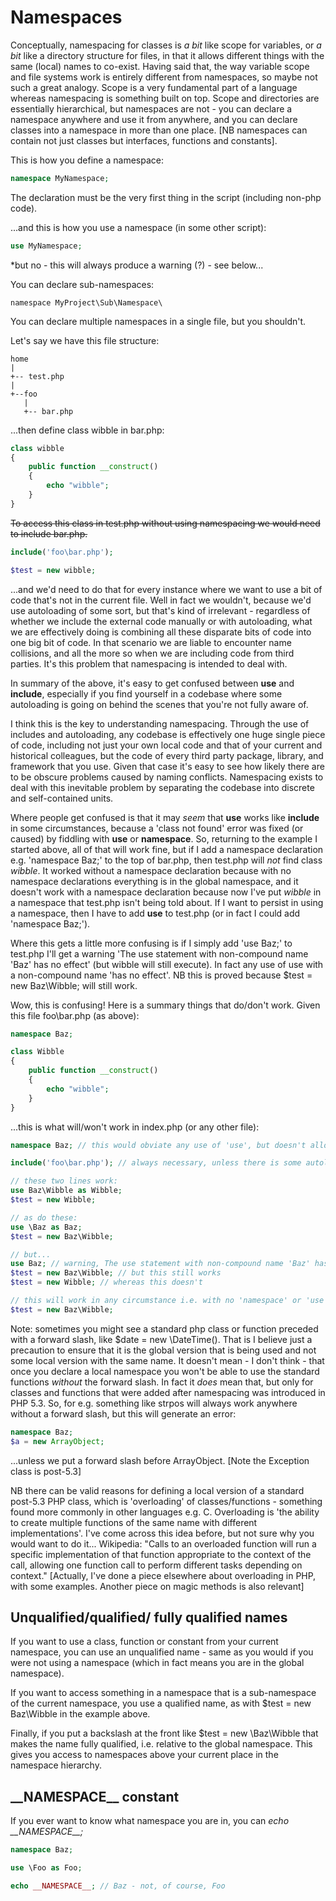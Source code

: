 # Namespaces

Conceptually, namespacing for classes is *a bit* like scope for variables, or *a bit* like a directory structure for files, in that it allows different things with the same (local) names to co-exist. Having said that, the way variable scope and file systems work is entirely different from namespaces, so maybe not such a great analogy. Scope is a very fundamental part of a language whereas namespacing is something built on top. Scope and directories are essentially hierarchical, but namespaces are not - you can declare a namespace anywhere and use it from anywhere, and you can declare classes into a namespace in more than one place. [NB namespaces can contain not just classes but interfaces, functions and constants].

This is how you define a namespace:

```php
namespace MyNamespace;
```

The declaration must be the very first thing in the script (including non-php code).

...and this is how you use a namespace (in some other script):

```php
use MyNamespace;
```

*but no - this will always produce a warning (?) - see below...

You can declare sub-namespaces:

```
namespace MyProject\Sub\Namespace\
```

You can declare multiple namespaces in a single file, but you shouldn't.

Let's say we have this file structure:

```
home
|
+-- test.php
|   
+--foo
   |
   +-- bar.php
```

...then define class wibble in bar.php:

```php
class wibble
{
    public function __construct()
    {
        echo "wibble";
    }
}
```

~~To access this class in test.php without using namespacing we would need to include bar.php.~~

```php
include('foo\bar.php');

$test = new wibble;
```

...and we'd need to do that for every instance where we want to use a bit of code that's not in the current file. Well in fact we wouldn't, because we'd use autoloading of some sort, but that's kind of irrelevant - regardless of whether we include the external code manually or with autoloading, what we are effectively doing is combining all these disparate bits of code into one big bit of code. In that scenario we are liable to encounter name collisions, and all the more so when we are including code from third parties. It's this problem that namespacing is intended to deal with.

In summary of the above, it's easy to get confused between **use** and **include**, especially if you find yourself in a codebase where some autoloading is going on behind the scenes that you're not fully aware of.

I think this is the key to understanding namespacing. Through the use of includes and autoloading, any codebase is effectively one huge single piece of code, including not just your own local code and that of your current and historical colleagues, but the code of every third party package, library, and framework that you use. Given that case it's easy to see how likely there are to be obscure problems caused by naming conflicts. Namespacing exists to deal with this inevitable problem by separating the codebase into discrete and self-contained units.

Where people get confused is that it may *seem* that **use** works like **include** in some circumstances, because a 'class not found' error was fixed (or caused) by fiddling with **use** or **namespace**. So, returning to the example I started above, all of that will work fine, but if I add a namespace declaration e.g. 'namespace Baz;' to the top of bar.php, then test.php will *not* find class *wibble*. It worked without a namespace declaration because with no namespace declarations everything is in the global namespace, and it doesn't work with a namespace declaration because now I've put *wibble* in a namespace that test.php isn't being told about. If I want to persist in using a namespace, then I have to add **use** to test.php (or in fact I could add 'namespace Baz;').

Where this gets a little more confusing is if I simply add 'use Baz;' to test.php I'll get a warning 'The use statement with non-compound name 'Baz' has no effect' (but wibble will still execute). In fact any use of use with a non-compound name 'has no effect'. NB this is proved because $test = new Baz\Wibble; will still work.

Wow, this is confusing! Here is a summary things that do/don't work. Given this file foo\bar.php (as above):

```php
namespace Baz;

class Wibble
{
    public function __construct()
    {
        echo "wibble";
    }
}
```

...this is what will/won't work in index.php (or any other file):

```php
namespace Baz; // this would obviate any use of 'use', but doesn't allow aliasing

include('foo\bar.php'); // always necessary, unless there is some autoloading going on

// these two lines work:
use Baz\Wibble as Wibble;
$test = new Wibble;

// as do these:
use \Baz as Baz;
$test = new Baz\Wibble;

// but...
use Baz; // warning, The use statement with non-compound name 'Baz' has no effect
$test = new Baz\Wibble; // but this still works
$test = new Wibble; // whereas this doesn't

// this will work in any circumstance i.e. with no 'namespace' or 'use'
$test = new Baz\Wibble;
```

Note: sometimes you might see a standard php class or function preceded with a forward slash, like $date = new \DateTime(). That is I believe just a precaution to ensure that it is the global version that is being used and not some local version with the same name. It doesn't mean - I don't think - that once you declare a local namespace you won't be able to use the standard functions *without* the forward slash. In fact it *does* mean that, but only for classes and functions that were added after namespacing was introduced in PHP 5.3. So, for e.g. something like strpos will always work anywhere without a forward slash, but this will generate an error:

```php
namespace Baz;
$a = new ArrayObject;
```

 ...unless we put a forward slash before ArrayObject. [Note the Exception class is post-5.3]

NB there can be valid reasons for defining a local version of a standard post-5.3 PHP class, which is 'overloading' of classes/functions - something found more commonly in other languages e.g. C. Overloading is 'the ability to create multiple functions of the same name with different implementations'. I've come across this idea before, but not sure why you would want to do it... Wikipedia: "Calls to an overloaded function will run a specific implementation of that function appropriate to the context of the call, allowing one function call to perform different tasks depending on context." [Actually, I've done a piece elsewhere about overloading in PHP, with some examples. Another piece on magic methods is also relevant]

## Unqualified/qualified/ fully qualified names

If you want to use a class, function or constant from your current namespace, you can use an unqualified name - same as you would if you were not using a namespace (which in fact means you are in the global namespace).

If you want to access something in a namespace that is a sub-namespace of the current namespace, you use a qualified name, as with $test = new Baz\Wibble in the example above.

Finally, if you put a backslash at the front like $test = new \Baz\Wibble that makes the name fully qualified, i.e. relative to the global namespace. This gives you access to namespaces above your current place in the namespace hierarchy.

## \_\_NAMESPACE\_\_ constant

If you ever want to know what namespace you are in, you can *echo  \_\_NAMESPACE\_\_;*

```php
namespace Baz;

use \Foo as Foo;

echo __NAMESPACE__; // Baz - not, of course, Foo
```

